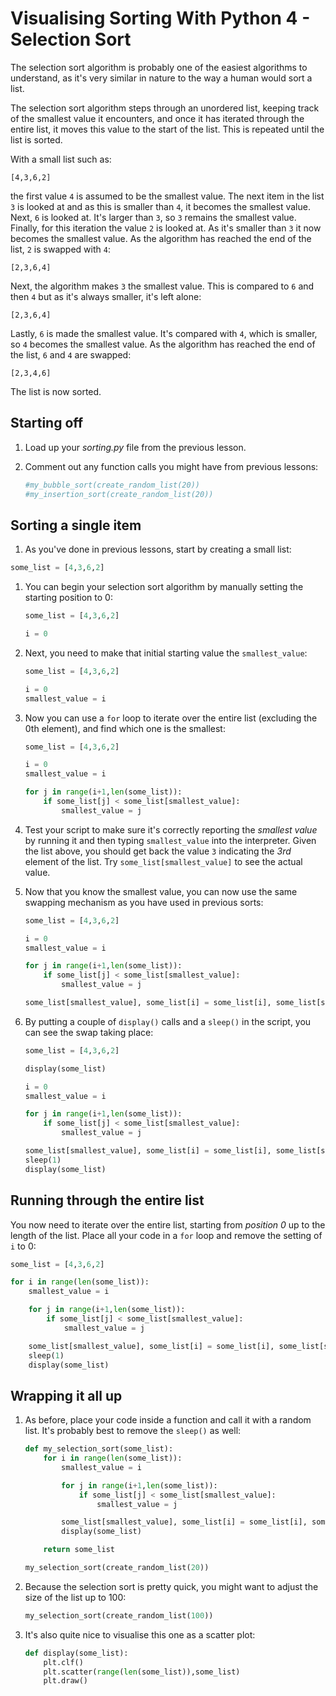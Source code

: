 # Visualising Sorting With Python 4 - Selection Sort

The selection sort algorithm is probably one of the easiest algorithms to understand, as it's very similar in nature to the way a human would sort a list.

The selection sort algorithm steps through an unordered list, keeping track of the smallest value it encounters, and once it has iterated through the entire list, it moves this value to the start of the list. This is repeated until the list is sorted.

With a small list such as:

	[4,3,6,2]

the first value `4` is assumed to be the smallest value. The next item in the list `3` is looked at and as this is smaller than `4`, it becomes the smallest value. Next, `6` is looked at. It's larger than `3`, so `3` remains the smallest value. Finally, for this iteration the value `2` is looked at. As it's smaller than `3` it now becomes the smallest value. As the algorithm has reached the end of the list, `2` is swapped with `4`:

	[2,3,6,4]

Next, the algorithm makes `3` the smallest value. This is compared to `6` and then `4` but as it's always smaller, it's left alone:

	[2,3,6,4]

Lastly, `6` is made the smallest value. It's compared with `4`, which is smaller, so `4` becomes the smallest value. As the algorithm has reached the end of the list, `6` and `4` are swapped:

	[2,3,4,6]

The list is now sorted.

## Starting off

1. Load up your *sorting.py* file from the previous lesson.
1. Comment out any function calls you might have from previous lessons:

	```python
	#my_bubble_sort(create_random_list(20))
	#my_insertion_sort(create_random_list(20))
	```

## Sorting a single item

1. As you've done in previous lessons, start by creating a small list:

  ```python
  some_list = [4,3,6,2]
  ```

1. You can begin your selection sort algorithm by manually setting the starting position to 0:

	```python
	some_list = [4,3,6,2]

	i = 0
	```

1. Next, you need to make that initial starting value the `smallest_value`:

	```python
	some_list = [4,3,6,2]

	i = 0
	smallest_value = i
	```

1. Now you can use a `for` loop to iterate over the entire list (excluding the 0th element), and find which one is the smallest:

	```python
	some_list = [4,3,6,2]

	i = 0
	smallest_value = i

	for j in range(i+1,len(some_list)):
		if some_list[j] < some_list[smallest_value]:
			smallest_value = j
	```

1. Test your script to make sure it's correctly reporting the *smallest value* by running it and then typing `smallest_value` into the interpreter. Given the list above, you should get back the value `3` indicating the *3rd* element of the list. Try `some_list[smallest_value]` to see the actual value.

1. Now that you know the smallest value, you can now use the same swapping mechanism as you have used in previous sorts:

	```python
	some_list = [4,3,6,2]

	i = 0
	smallest_value = i

	for j in range(i+1,len(some_list)):
		if some_list[j] < some_list[smallest_value]:
			smallest_value = j

	some_list[smallest_value], some_list[i] = some_list[i], some_list[smallest_value]
	```

1. By putting a couple of `display()` calls and a `sleep()` in the script, you can see the swap taking place:

	```python
	some_list = [4,3,6,2]

	display(some_list)

	i = 0
	smallest_value = i

	for j in range(i+1,len(some_list)):
		if some_list[j] < some_list[smallest_value]:
			smallest_value = j

	some_list[smallest_value], some_list[i] = some_list[i], some_list[smallest_value]
	sleep(1)
	display(some_list)
	```

## Running through the entire list

You now need to iterate over the entire list, starting from *position 0* up to the length of the list. Place all your code in a `for` loop and remove the setting of `i` to 0:

```python
some_list = [4,3,6,2]

for i in range(len(some_list)):
	smallest_value = i

	for j in range(i+1,len(some_list)):
		if some_list[j] < some_list[smallest_value]:
			smallest_value = j

	some_list[smallest_value], some_list[i] = some_list[i], some_list[smallest_value]
	sleep(1)
	display(some_list)
```

## Wrapping it all up

1. As before, place your code inside a function and call it with a random list. It's probably best to remove the `sleep()` as well:

	```python
	def my_selection_sort(some_list):
		for i in range(len(some_list)):
			smallest_value = i

			for j in range(i+1,len(some_list)):
				if some_list[j] < some_list[smallest_value]:
					smallest_value = j

			some_list[smallest_value], some_list[i] = some_list[i], some_list[smallest_value]
			display(some_list)

		return some_list

	my_selection_sort(create_random_list(20))

	```

1. Because the selection sort is pretty quick, you might want to adjust the size of the list up to 100:

	```python
	my_selection_sort(create_random_list(100))
	```

1. It's also quite nice to visualise this one as a scatter plot:

	```python
	def display(some_list):
		plt.clf()
		plt.scatter(range(len(some_list)),some_list)
		plt.draw()
	```
